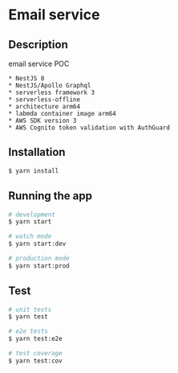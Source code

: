 # Email service

## Description

email service POC

    * NestJS 8
    * NestJS/Apollo Graphql
    * serverless framework 3
    * serverless-offline
    * architecture arm64
    * labmda container image arm64
    * AWS SDK version 3
    * AWS Cognito token validation with AuthGuard

## Installation

```bash
$ yarn install
```

## Running the app

```bash
# development
$ yarn start

# watch mode
$ yarn start:dev

# production mode
$ yarn start:prod
```

## Test

```bash
# unit tests
$ yarn test

# e2e tests
$ yarn test:e2e

# test coverage
$ yarn test:cov
```
